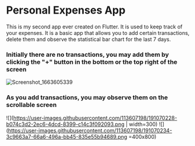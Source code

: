 #   Personal   Expenses   App 
This is my second app ever created on Flutter. It is used to keep track of your expenses. It is a basic app that allows you to add certain transactions, delete them and observe the statistical bar chart for the last 7 days.

### Initially there are no transactions, you may add them by clicking the "+" button in the bottom or the top right of the screen 

![Screenshot_1663605339](https://user-images.githubusercontent.com/113607198/191069896-4d1b7363-4050-46ac-8b56-c6c32c2450ee.png)

### As you add transactions, you may observe them on the scrollable screen

![](https://user-images.githubusercontent.com/113607198/191070228-b074c3d2-2ec6-4dcd-8399-c14c3f092093.png | width=300)
![](https://user-images.githubusercontent.com/113607198/191070234-3c9663a7-66a6-496a-bb45-835e55b94689.png =400x800)
